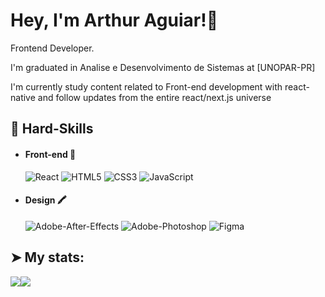 # Hey, I'm Arthur Aguiar!👋

Frontend Developer.

I'm graduated in Analise e Desenvolvimento de Sistemas at [UNOPAR-PR]

I'm currently study content related to Front-end development with react-native and follow updates from the entire react/next.js universe

## 🔭 Hard-Skills

   - #### Front-end 🚀
     ![React](https://img.shields.io/badge/React-20232A?style=for-the-badge&logo=react&logoColor=61DAFB)
     ![HTML5](https://img.shields.io/badge/HTML5-E34F26?style=for-the-badge&logo=html5&logoColor=white)
     ![CSS3](https://img.shields.io/badge/CSS3-1572B6?style=for-the-badge&logo=css3&logoColor=white)
     ![JavaScript](https://img.shields.io/badge/JavaScript-323330?style=for-the-badge&logo=javascript&logoColor=F7DF1E)
   - #### Design 🖍
     ![Adobe-After-Effects](https://img.shields.io/badge/Adobe%20after%20affects-CF96FD?style=for-the-badge&logo=Adobe%20after%20effects&logoColor=393665)
     ![Adobe-Photoshop](https://img.shields.io/badge/Adobe%20Photoshop-31A8FF?style=for-the-badge&logo=Adobe%20Photoshop&logoColor=black)
     ![Figma](https://img.shields.io/badge/Figma-F24E1E?style=for-the-badge&logo=figma&logoColor=white)

## ➤ My stats:
<div style="display: flex">
<a href="https://github.com/EvoluWil">
  <img align="center" src="https://github-readme-stats.anuraghazra1.vercel.app/api?username=ArthurAguiarDEV&theme=radical&show_icons=true" />
</a>
<a href="https://github.com/EvoluWil">
  <img align="center" src="https://github-readme-stats.anuraghazra1.vercel.app/api/top-langs/?username=ArthurAguiarDEV&layout=compact&theme=radical" />
</a>
</div>
  
